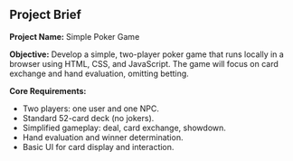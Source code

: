 ## Project Brief

**Project Name:** Simple Poker Game

**Objective:** Develop a simple, two-player poker game that runs locally in a browser using HTML, CSS, and JavaScript. The game will focus on card exchange and hand evaluation, omitting betting.

**Core Requirements:**

*   Two players: one user and one NPC.
*   Standard 52-card deck (no jokers).
*   Simplified gameplay: deal, card exchange, showdown.
*   Hand evaluation and winner determination.
*   Basic UI for card display and interaction.
